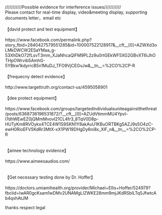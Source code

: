 <br>
<br>
<br>
///////////Possible evidence for interference issues/////////// <br>
Please contact for real-time display, video&meeting display, supporting documents letter，email etc<br>
<br>
【david protect and test equipment】<br>
<br>
https://www.facebook.com/permalink.php?story_fbid=2840427579551285&id=100007522128917&__cft__[0]=AZWXd3oLMkDWCW2ESaYMaa_g-53XhDkO72fLsvT3mm_XJaNhcaQlFM9PL2z9u0rtGEkWF5XG2GBvXT6iJhOTHpOWrvib5AmhG-5YBkw1kdyrrcB5n1MuDJ_TFO9VjCEGvJw&__tn__=%2CO%2CP-R<br>
<br>
【frequecny detect evidence】<br>
<br>
http://www.targettruth.org/contact-us/4595058901<br>
<br>
【dee protect equipment】<br>
<br>
https://www.facebook.com/groups/targetedindividualsuniteagainstthethreat/posts/6368736196531872/?__cft__[0]=AZUdVtimmMU4Ypvl-l7dhWEwEZ0jQMmMvovI21CL4fr3_8TqV0D8p-HUTyKm8RVOykx4TCE4W1S9SKN1Y8akAuU1KBuORTBKg5AZJ9s5O4zC-ewH0RioEFV5KdRr3MtX-xX1PW19DHgDy6ni8x_XlF_n&__tn__=%2CO%2CP-R<br>
<br>
<br>
【aimee technology evidence】<br>
<br>
https://www.aimeesaudios.com/<br>
<br>
<br>
【Get necessary testing done by Dr. Hoffer】 <br>
<br>
https://doctors.umiamihealth.org/provider/Michael+Ellis+Hoffer/524979?fbclid=IwAR0gcKsam1wDMv2UNAMgLlZWKE28mm9mjJKdRSbILTq5JfwtcAb4qxhAtJM<br>



thanks respect legal
